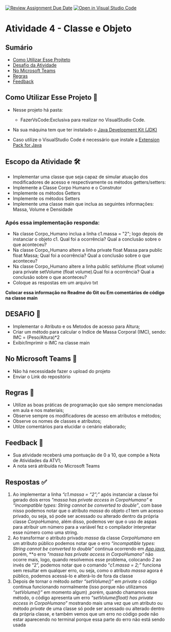 [![Review Assignment Due Date](https://classroom.github.com/assets/deadline-readme-button-22041afd0340ce965d47ae6ef1cefeee28c7c493a6346c4f15d667ab976d596c.svg)](https://classroom.github.com/a/RPHb6JFs)
[![Open in Visual Studio Code](https://classroom.github.com/assets/open-in-vscode-2e0aaae1b6195c2367325f4f02e2d04e9abb55f0b24a779b69b11b9e10269abc.svg)](https://classroom.github.com/online_ide?assignment_repo_id=20862195&assignment_repo_type=AssignmentRepo)
# Atividade 4 - Classe e Objeto



## Sumário 
- [Como Utilizar Esse Projteto](#como-utilizar-esse-projeto-)
- [Desafio da Atividade](#desafio-da-atividade-)
- [No Microsoft Teams](#no-microsoft-teams--)
- [Regras](#regras-)
- [Feedback](#feedback-)

## Como Utilizar Esse Projeto 📁

- Nesse projeto há  pasta:
    - FazerVsCode:Exclusiva para realizar no VisualStudio Code. 

- Na sua máquina tem que ter instalado o <a href="https://www.oracle.com/br/java/technologies/downloads/" target="_blank">Java Development Kit (JDK) </a> 
- Caso utilize o VisualStudio Code é necessário que instale a <a href="https://marketplace.visualstudio.com/items?itemName=vscjava.vscode-java-pack" target="_blank">Extension Pack for Java</a>


## Escopo da Atividade 🛠️

- Implementar uma classe que seja capaz de simular atuação dos modificadores de acesso e respectivamente os métodos getters/setters: 
- Implemente a Classe Corpo Humano e o Construtor  
- Implemente os métodos Getters
- Implemente os métodos Setters
- Implemente uma classe main que inclua as seguintes informações: Massa, Volume e Densidade



### Após essa implementação responda:

- Na classe Corpo_Humano inclua a linha c1.massa = "2"; logo depois de instanciar o objeto c1. Qual foi a ocorrência? Qual a conclusão sobre o que aconteceu?
- Na classe Corpo_Humano altere a linha private float Massa para public float Massa; Qual foi a ocorrência? Qual a conclusão sobre o que aconteceu?
- Na classe Corpo_Humano altere a linha public setVolume (float volume) para private setVolume (float volume).Qual foi a ocorrência? Qual a conclusão sobre o que aconteceu?
- Coloque as respostas em um arquivo txt

<b>Colocar essa informação no Readme do Git ou Em comentários de código na classe main </b>


## DESAFIO 🚀

- Implementar o Atributo e os Metodos de acesso para Altura;
- Criar um método para calcular o Indíce de Massa Corporal (IMC), sendo: IMC = (Peso/Altura)*2
- Exibir/Imprimir o IMC na classe main


## No Microsoft Teams  👥

- Não há necessidade fazer o upload do projeto 
- Enviar o Link do repositório

## Regras 📄

- Utilize as boas práticas de programação que são sempre mencionadas em aula e nos materiais; 
- Observe sempre os modificadores de acesso em atributos e métodos;
- Observe os nomes de classes e atributos;
- Utilze comentários para elucidar o cenário elaborado;

## Feedback 📨
-  Sua atividade receberá uma pontuação de 0 a 10, que compõe a Nota de Atividades da ATV1;
-  A nota será atribuída no Microsoft Teams

## Respostas ✅
1. Ao implementar a linha *“c1.massa = “2”;”* após instanciar a classe foi gerado dois erros *"massa has private access in CorpoHumano"* e *“incompatible types: String cannot be converted to double”*, com base nisso podemos notar que o atributo *massa* do objeto *c1* tem um acesso privado, ou seja, só pode ser acessado ou alterado dentro da própria classe *CorpoHumano*, além disso, podemos ver que o uso de aspas para atribuir um número para a variável fez o compilador interpretar esse número como uma string.
2. Ao transformar o atributo privado *massa* da classe *CorpoHumano* em um atributo público podemos notar que o erro *“incompatible types: String cannot be converted to double”* continua ocorrendo em [*App.java*](http://App.java), porém, **o erro *"massa has private access in CorpoHumano"* não ocorre mais, logo, quando resolvemos esse problema, colocando 2 ao invés de “2”, podemos notar que o comando “*c1.massa = 2;”* funciona sem resultar em qualquer erro, ou seja, como o atributo *massa* agora é público, podemos acessá-lo e alterá-lo de fora da classe
3. Depois de tornar o método *setter “setVolume()”* em *private* o código continua funcionando normalmente (isso porque não utilizamos *“setVolume()”* em momento algum) ,porém, quando chamamos esse método, o código apresenta um erro *“setVolume(float) has private access in CorpoHumano”* mostrando mais uma vez que um atributo ou método *private* de uma classe só pode ser acessado ou alterado dentro da própria classe, e também vemos que um erro no código pode não estar aparecendo no terminal porque essa parte do erro não está sendo usada